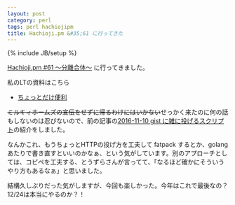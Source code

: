 ```yaml
---
layout: post
category: perl
tags: perl hachiojipm
title: Hachioji.pm &#35;61 に行ってきた 
---
```

{% include JB/setup %}

[Hachioji.pm #61 〜分離合体〜](https://atnd.org/events/83094) に行ってきました。

私のLTの資料はこちら

+ [ちょっとだけ便利](/slides/hachip/61/index.html)

<del>ミルキィホームズの宣伝をせずに帰るわけにはいかない</del>せっかく来たのに何の話もしないのは忍びないので、前の記事の[2016-11-10 gist に雑に投げるスクリプト](/perl/2016/11/10/upload-gist)の紹介をしました。

なんかこれ、もうちょっとHTTPの投げ方を工夫して fatpack するとか、golang あたりで書き直すといいのかなぁ、という気がしています。別のアプローチとしては、コピペを工夫する、とうずらさんが言ってて、「なるほど確かにそういうやり方もあるなぁ」と思いました。

結構久しぶりだった気がしますが、今回も楽しかった。今年はこれで最後なの？12/24は本当にやるのか？！
